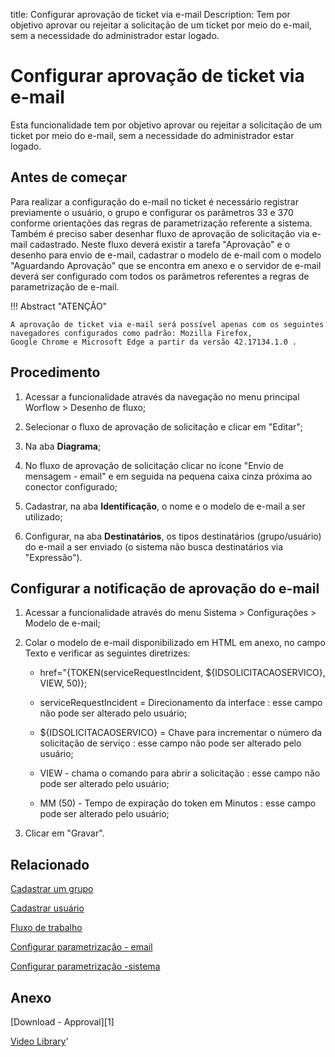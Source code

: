 title: Configurar aprovação de ticket via e-mail
Description: Tem por objetivo aprovar ou rejeitar a solicitação de um ticket por meio do e-mail, sem a necessidade do administrador estar logado.
# Configurar aprovação de ticket via e-mail

Esta funcionalidade tem por objetivo aprovar ou rejeitar a solicitação de um
ticket por meio do e-mail, sem a necessidade do administrador estar logado.

Antes de começar
--------------------

Para realizar a configuração do e-mail no ticket é necessário registrar
previamente o usuário, o grupo e configurar os parâmetros 33 e 370 conforme
orientações das regras de parametrização referente a sistema. Também é preciso
saber desenhar fluxo de aprovação de solicitação via e-mail cadastrado. Neste
fluxo deverá existir a tarefa "Aprovação" e o desenho para envio de e-mail,
cadastrar o modelo de e-mail com o modelo "Aguardando Aprovação" que se encontra
em anexo e o servidor de e-mail deverá ser configurado com todos os parâmetros
referentes a regras de parametrização de e-mail.

!!! Abstract "ATENÇÃO"

    A aprovação de ticket via e-mail será possível apenas com os seguintes 
    navegadores configurados como padrão: Mozilla Firefox, 
    Google Chrome e Microsoft Edge a partir da versão 42.17134.1.0 .


Procedimento
----------------

1.  Acessar a funcionalidade através da navegação no menu principal Worflow \>
    Desenho de fluxo;

2.  Selecionar o fluxo de aprovação de solicitação e clicar em "Editar";

3.  Na aba **Diagrama**;

4.  No fluxo de aprovação de solicitação clicar no ícone "Envio de mensagem - email" e em seguida na pequena caixa cinza próxima ao conector configurado;

5.  Cadastrar, na aba **Identificação**, o nome e o modelo de e-mail a ser
    utilizado;

6.  Configurar, na aba **Destinatários**, os tipos destinatários (grupo/usuário)
    do e-mail a ser enviado (o sistema não busca destinatários via "Expressão").

## Configurar a notificação de aprovação do e-mail

1.  Acessar a funcionalidade através do menu Sistema \> Configurações \>
    Modelo de e-mail;

2.  Colar o modelo de e-mail disponibilizado em HTML em anexo, no campo Texto e
    verificar as seguintes diretrizes:

    -   href="{TOKEN(serviceRequestIncident, \${IDSOLICITACAOSERVICO}, VIEW, 50)};

    -   serviceRequestIncident = Direcionamento da interface : esse campo não pode
        ser alterado pelo usuário;

    -   \${IDSOLICITACAOSERVICO} = Chave para incrementar o número da solicitação de
        serviço : esse campo não pode ser alterado pelo usuário;

    -   VIEW - chama o comando para abrir a solicitação : esse campo não pode ser
        alterado pelo usuário;

    -   MM (50) - Tempo de expiração do token em Minutos : esse campo pode ser
        alterado pelo usuário;

1.  Clicar em "Gravar".


Relacionado
-------

[Cadastrar um grupo](/pt-br/citsmart-platform-9/initial-settings/access-settings/user/register-groups.html)

[Cadastrar usuário](/pt-br/citsmart-platform-9/initial-settings/access-settings/user/users.html)

[Fluxo de trabalho](/pt-br/citsmart-platform-9/workflow/overview.html)

[Configurar parametrização - email](/pt-br/citsmart-platform-9/platform-administration/parameters-list/configure-parametrization-email.html)

[Configurar parametrização -sistema](/pt-br/citsmart-platform-9/platform-administration/parameters-list/configure-parametrization-system.html)

Anexo
----------
[Download - Approval][1]


<i class='fa fa-youtube-play  fa-2x' style='color:#97ce17;vertical-align: middle;'> </i> [Video Library](https://www.youtube.com/playlist?list=PLB5qK2uzf2RN9wA1DbVHEot2QD2gW8_jq)'

<!-- !!! tip "About"

    <b>Product/Version:</b> CITSmart | 9.00 &nbsp;&nbsp;
    <b>Updated:</b>01/16/2019 – Anna Martins


[1]:/pt-br/citsmart-platform-9/processes/tickets/images/approval.docx
